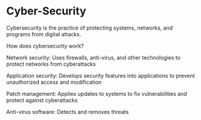 # Cyber-Security

Cybersecurity is the practice of protecting systems, networks, and programs from digital attacks. 


How does cybersecurity work?

Network security:
Uses firewalls, anti-virus, and other technologies to protect networks from cyberattacks 

Application security:
Develops security features into applications to prevent unauthorized access and modification 

Patch management:
Applies updates to systems to fix vulnerabilities and protect against cyberattacks 

Anti-virus software:
Detects and removes threats 